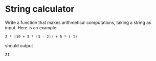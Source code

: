 # String calculator

Write a function that makes arithmetical computations, taking a string as input. Here is an example:

```text
2 * (10 + 3 * (3 - 2)) + 5 * (-1)
```

should output

```text
21
```
